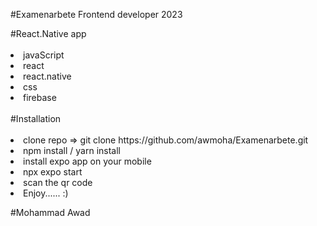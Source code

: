 #Examenarbete Frontend developer 2023 


<summary>
#React.Native app 
</summary>
<br >
<li>javaScript</li>
<li>react</li>
<li>react.native</li> 
<li>css</li>
<li>firebase</li>
<br >
<summary>
#Installation
</summary>
<br >
<li>clone repo => git clone https://github.com/awmoha/Examenarbete.git</li>
<li>npm install / yarn install</li>
<li>install expo app on your mobile</li>
<li>npx expo start</li>
<li>scan the qr code</li>
<li>Enjoy...... :) </li>

#Mohammad Awad


